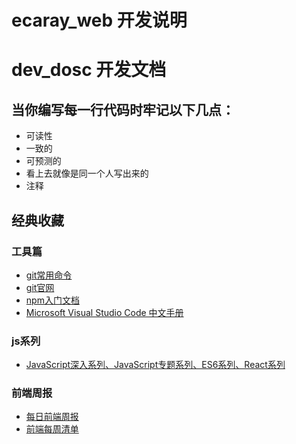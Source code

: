 # ecaray_web 开发说明
# dev_dosc 开发文档

## 当你编写每一行代码时牢记以下几点：
* 可读性
* 一致的
* 可预测的
* 看上去就像是同一个人写出来的
* 注释

## 经典收藏
### 工具篇
* [git常用命令](https://segmentfault.com/a/1190000011200689)
* [git官网](https://git-scm.com/book/zh/v2)
* [npm入门文档](https://segmentfault.com/a/1190000005799797)
* [Microsoft Visual Studio Code 中文手册](https://jeasonstudio.gitbooks.io/vscode-cn-doc/content/)

### js系列
* [JavaScript深入系列、JavaScript专题系列、ES6系列、React系列](https://github.com/mqyqingfeng/Blog)

### 前端周报
* [每日前端周报](https://github.com/daochouwangu/webfrontdaily/issues/121)
* [前端每周清单](http://www.infoq.com/cn/FE-Weekly)
